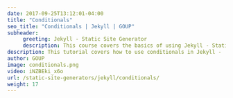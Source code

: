 ```yaml
---
date: 2017-09-25T13:12:01-04:00
title: "Conditionals"
seo_title: "Conditionals | Jekyll | GOUP"
subheader:
     greeting: Jekyll - Static Site Generator
     description: This course covers the basics of using Jekyll - Static Site Generator. Work your way through the videos/articles and I'll teach you everything you need to know to create a professional and scalable website or blog!
description: This tutorial covers how to use conditionals in Jekyll -  Static Site Generator.
author: GOUP
image: conditionals.png
video: iNZBEki_x6o
url: /static-site-generators/jekyll/conditionals/
weight: 17
---
```

